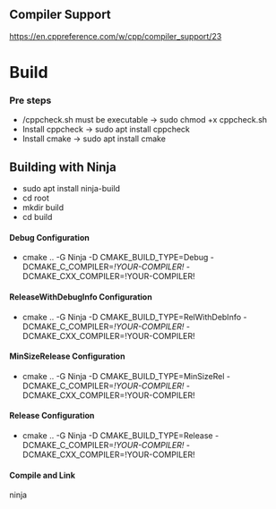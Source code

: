 ## Compiler Support
https://en.cppreference.com/w/cpp/compiler_support/23


# Build
### Pre steps
* /cppcheck.sh must be executable -> sudo chmod +x cppcheck.sh
* Install cppcheck -> sudo apt install cppcheck
* Install cmake -> sudo apt install cmake

## Building with Ninja
* sudo apt install ninja-build
* cd root
* mkdir build
* cd build
#### Debug Configuration
* cmake .. -G Ninja -D CMAKE_BUILD_TYPE=Debug -DCMAKE_C_COMPILER=*!YOUR-COMPILER!* -DCMAKE_CXX_COMPILER=!YOUR-COMPILER!
#### ReleaseWithDebugInfo Configuration
* cmake .. -G Ninja -D CMAKE_BUILD_TYPE=RelWithDebInfo -DCMAKE_C_COMPILER=*!YOUR-COMPILER!* -DCMAKE_CXX_COMPILER=!YOUR-COMPILER!
#### MinSizeRelease Configuration
* cmake .. -G Ninja -D CMAKE_BUILD_TYPE=MinSizeRel -DCMAKE_C_COMPILER=*!YOUR-COMPILER!* -DCMAKE_CXX_COMPILER=!YOUR-COMPILER!
#### Release Configuration
* cmake .. -G Ninja -D CMAKE_BUILD_TYPE=Release -DCMAKE_C_COMPILER=*!YOUR-COMPILER!* -DCMAKE_CXX_COMPILER=!YOUR-COMPILER!

#### Compile and Link
ninja


